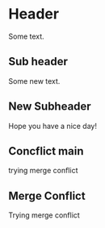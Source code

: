 # Header

Some text.

## Sub header

Some new text.


## New Subheader

Hope you have a nice day!

## Concflict main

trying merge conflict

## Merge Conflict

Trying merge conflict
